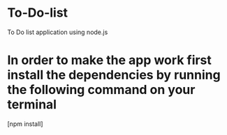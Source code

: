 # To-Do-list
To Do list application using node.js

# In order to make the app work first install the dependencies by running the following command on your terminal
[npm install]
